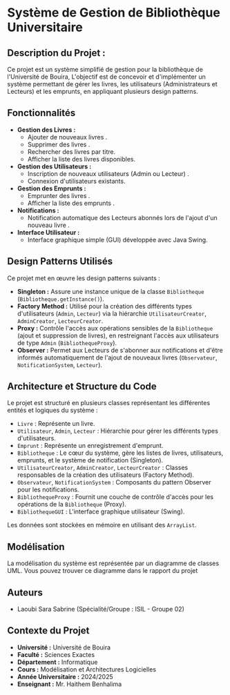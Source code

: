 # Système de Gestion de Bibliothèque Universitaire

## Description du Projet :

Ce projet est un système simplifié de gestion pour la bibliothèque de l'Université de Bouira,
L'objectif est de concevoir et d'implémenter un système permettant de gérer les livres, les utilisateurs (Administrateurs et Lecteurs) et les emprunts, en appliquant plusieurs design patterns.

## Fonctionnalités

* **Gestion des Livres :**
    * Ajouter de nouveaux livres .
    * Supprimer des livres .
    * Rechercher des livres par titre.
    * Afficher la liste des livres disponibles.
* **Gestion des Utilisateurs :**
    * Inscription de nouveaux utilisateurs (Admin ou Lecteur) .
    * Connexion d'utilisateurs existants.
* **Gestion des Emprunts :**
    * Emprunter des livres .
    * Afficher la liste des emprunts .
* **Notifications :**
    * Notification automatique des Lecteurs abonnés lors de l'ajout d'un nouveau livre .
* **Interface Utilisateur :**
    * Interface graphique simple (GUI) développée avec Java Swing.

## Design Patterns Utilisés

Ce projet met en œuvre les design patterns suivants :

* **Singleton :** Assure une instance unique de la classe `Bibliotheque` (`Bibliotheque.getInstance()`).
* **Factory Method :** Utilisé pour la création des différents types d'utilisateurs (`Admin`, `Lecteur`) via la hiérarchie `UtilisateurCreator`, `AdminCreator`, `LecteurCreator`.
* **Proxy :** Contrôle l'accès aux opérations sensibles de la `Bibliotheque` (ajout et suppression de livres), en restreignant l'accès aux utilisateurs de type `Admin` (`BibliothequeProxy`).
* **Observer :** Permet aux Lecteurs de s'abonner aux notifications et d'être informés automatiquement de l'ajout de nouveaux livres (`Observateur`, `NotificationSystem`, `Lecteur`).

## Architecture et Structure du Code

Le projet est structuré en plusieurs classes représentant les différentes entités et logiques du système :

* `Livre` : Représente un livre.
* `Utilisateur`, `Admin`, `Lecteur` : Hiérarchie pour gérer les différents types d'utilisateurs.
* `Emprunt` : Représente un enregistrement d'emprunt.
* `Bibliotheque` : Le cœur du système, gère les listes de livres, utilisateurs, emprunts, et le système de notification (Singleton).
* `UtilisateurCreator`, `AdminCreator`, `LecteurCreator` : Classes responsables de la création des utilisateurs (Factory Method).
* `Observateur`, `NotificationSystem` : Composants du pattern Observer pour les notifications.
* `BibliothequeProxy` : Fournit une couche de contrôle d'accès pour les opérations de la `Bibliotheque` (Proxy).
* `BibliothequeGUI` : L'interface graphique utilisateur (Swing).

Les données sont stockées en mémoire en utilisant des `ArrayList`.


## Modélisation

La modélisation du système est représentée par un diagramme de classes UML. Vous pouvez trouver ce diagramme dans le rapport du projet 

## Auteurs

* Laoubi Sara Sabrine (Spécialité/Groupe : ISIL - Groupe 02)

## Contexte du Projet

* **Université :** Université de Bouira
* **Faculté :** Sciences Exactes
* **Département :** Informatique
* **Cours :** Modélisation et Architectures Logicielles
* **Année Universitaire :** 2024/2025
* **Enseignant :** Mr. Haithem Benhalima

